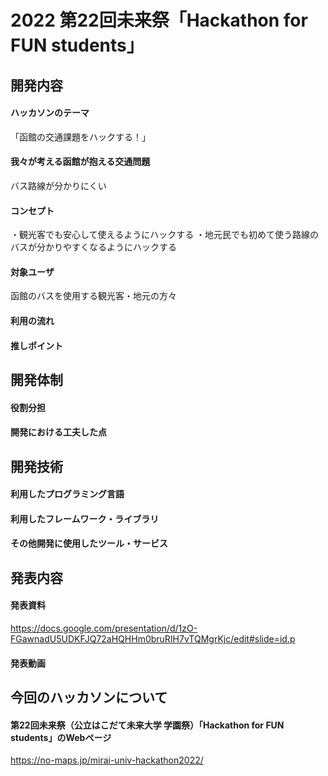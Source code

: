 # 2022 第22回未来祭「Hackathon for FUN students」
## 開発内容
#### ハッカソンのテーマ
「函館の交通課題をハックする！」
#### 我々が考える函館が抱える交通問題
バス路線が分かりにくい

#### コンセプト
・観光客でも安心して使えるようにハックする
・地元民でも初めて使う路線のバスが分かりやすくなるようにハックする
#### 対象ユーザ
函館のバスを使用する観光客・地元の方々

#### 利用の流れ

#### 推しポイント

## 開発体制

#### 役割分担

#### 開発における工夫した点

## 開発技術

#### 利用したプログラミング言語

#### 利用したフレームワーク・ライブラリ


#### その他開発に使用したツール・サービス

## 発表内容
#### 発表資料
https://docs.google.com/presentation/d/1zO-FGawnadU5UDKFJQ72aHQHHm0bruRIH7vTQMgrKjc/edit#slide=id.p
#### 発表動画

## 今回のハッカソンについて
#### 第22回未来祭（公立はこだて未来大学 学園祭）「Hackathon for FUN students」のWebページ
https://no-maps.jp/mirai-univ-hackathon2022/ 


